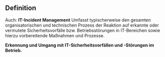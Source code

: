 ## Definition
Auch: **IT-Incident Management**
Umfasst typischerweise den gesamten organisatorischen und technischen Prozess der Reaktion auf erkannte oder vermutete Sicherheitsvorfälle bzw. Betriebsstörungen in IT-Bereichen sowie hierzu vorbereitende Maßnahmen und Prozesse.

**Erkennung und Umgang mit IT-Sicherheitsvorfällen und -Störungen im Betrieb.**
